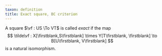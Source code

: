 ```yaml
---
taxon: definition
title: Exact square, BC criterion
---
```


A square $\vf : US \To VT$ is called *exact* if the map
$$
\tilde\vf : X[\firstblank,S\firstblank] \times Y[T\firstblank, \firstblank] \to B[U\firstblank, V\firstblank]
$$
is a natural isomorphism.